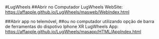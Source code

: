 #LugWheels
##Abrir no Computador
LugWheels WebSite:
https://affapple.github.io/LugWheels/masweb/WebIndex.html

##Abrir app no telemóvel,
##ou no computador utilizando opção de barra de ferramentas do dispotivo Iphone XR
LugWheels App:
https://affapple.github.io/LugWheels/masapp/HTML/AppIndex.html
